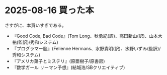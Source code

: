 # 2025-08-16 買った本
さすがに、本買いすぎである。

- 『Good Code, Bad Code』(Tom Long、秋勇紀(訳)、高田新山(訳)、山本大祐(監訳)/秀和システム)
- 『プログラマー脳』(Felienne Hermans、水野貴明(訳)、水野いずみ(監訳)/秀和システム)
- 『アメリカ菓子とミステリ』(原亜樹子/原書房)
- 『数学ガール リーマン予想』(結城浩/SBクリエイティブ)
